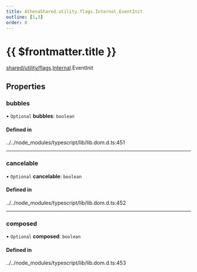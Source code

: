```yaml
---
title: AthenaShared.utility.flags.Internal.EventInit
outline: [1,3]
order: 0
---
```


# {{ $frontmatter.title }}


[shared/utility/flags](../modules/shared_utility_flags.md).[Internal](../modules/shared_utility_flags_Internal.md).EventInit

## Properties

### bubbles

• `Optional` **bubbles**: `boolean`

#### Defined in

../../node_modules/typescript/lib/lib.dom.d.ts:451

___

### cancelable

• `Optional` **cancelable**: `boolean`

#### Defined in

../../node_modules/typescript/lib/lib.dom.d.ts:452

___

### composed

• `Optional` **composed**: `boolean`

#### Defined in

../../node_modules/typescript/lib/lib.dom.d.ts:453
